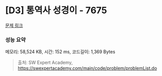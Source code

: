# [D3] 통역사 성경이 - 7675 

[문제 링크](https://swexpertacademy.com/main/code/problem/problemDetail.do?contestProbId=AWqPvqoqSLQDFAT_) 

### 성능 요약

메모리: 58,524 KB, 시간: 152 ms, 코드길이: 1,369 Bytes



> 출처: SW Expert Academy, https://swexpertacademy.com/main/code/problem/problemList.do